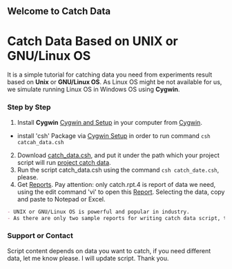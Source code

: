 ## Welcome to Catch Data

#   Catch Data Based on UNIX or GNU/Linux OS   #
  It is a simple tutorial for catching data you need from experiments result based on **Unix** or **GNU/Linux OS**. As Linux OS might be not available for us, we simulate running Linux OS in Windows OS using **Cygwin**.
  

### Step by Step
1. Install **Cygwin** [Cygwin and Setup](https://github.com/t9527/catch_data/blob/master/Catch_data_3.PNG) in your computer from [Cygwin](https://www.cygwin.com/). 
- install 'csh' Package via [Cygwin Setup](https://github.com/t9527/catch_data/blob/master/Catch_data_4.PNG) in order to run command `csh catcah_data.csh`
2. Download [catch_data.csh](https://github.com/t9527/catch_data/blob/master/catch_data.csh), and put it under the path which your project script will run [project catch data](https://github.com/t9527/catch_data/blob/master/Catch_data_0.PNG).
3. Run the script catch_data.csh using the command `csh catch_date.csh`, please.
4. Get [Reports](https://github.com/t9527/catch_data/blob/master/Catch_data_1.PNG). Pay attention: only catch.rpt.4 is report of data we need, using the edit command 'vi' to open this [Report](https://github.com/t9527/catch_data/blob/master/Catch_data_2.PNG). Selecting the data, copy and paste to Notepad or Excel. 


```markdown
- UNIX or GNU/Linux OS is powerful and popular in industry.
- As there are only two sample reports for writing catch data script, there are only two numbers shown in catch.rpt.4 for just demo.

```

### Support or Contact

Script content depends on data you want to catch, if you need different data, let me know please. I will update script. Thank you.
